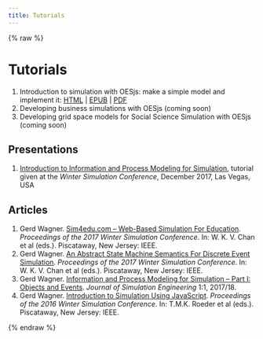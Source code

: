 ```yaml
---
title: Tutorials
---
```

{% raw %}
<div id="between-head-and-foot">
  <main>

<h1 id="page-title">Tutorials</h1>

<ol><li>Introduction to simulation with <span>OESjs</span>: make a simple model and implement it: <a href="../reading/IntroTutorial.html">HTML</a> | <a href="../reading/IntroTutorial.epub">EPUB</a> | <a href="../reading/IntroTutorial.pdf">PDF</a></li>
	<li>Developing business simulations with <span>OESjs</span> (coming soon)</li>
	<li>Developing grid space models for Social Science Simulation with <span>OESjs</span> (coming soon)</li>
</ol>

<h2>Presentations</h2>

<ol><li><a href="../reading/tutorial-slides">Introduction to Information and Process Modeling for Simulation</a>, tutorial given at the <em>Winter Simulation Conference</em>, December 2017, Las Vegas, USA</li>
</ol>

<h2>Articles</h2>

<ol>
<li>Gerd Wagner. <a href="https://www.informs-sim.org/wsc17papers/includes/files/360.pdf">Sim4edu.com – Web-Based Simulation For Education</a>. <em>Proceedings of the 2017 Winter Simulation Conference</em>. In: W. K. V. Chan et al (eds.). Piscataway, New Jersey: IEEE.</li>
<li>Gerd Wagner. <a href="https://www.informs-sim.org/wsc17papers/includes/files/056.pdf">An Abstract State Machine Semantics For Discrete Event Simulation</a>. <em>Proceedings of the 2017 Winter Simulation Conference</em>. In: W. K. V. Chan et al (eds.). Piscataway, New Jersey: IEEE.</li>
	<li>Gerd Wagner. <a href="https://articles.JSimE.org/1/1">Information and Process Modeling for Simulation – Part I: Objects and Events</a>. <em>Journal of Simulation Engineering</em> 1:1, 2017/18.</li>
	<li>Gerd Wagner. <a href="http://www.informs-sim.org/wsc16papers/015.pdf">Introduction to Simulation Using JavaScript</a>. <em>Proceedings of the 2016 Winter Simulation Conference</em>. In: T.M.K. Roeder et al (eds.). Piscataway, New Jersey: IEEE.</li>
</ol>
  </main>
  </div>
{% endraw %}